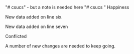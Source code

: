 "# csucs" - but a note is needed here
"# csucs " 
Happiness


New data added on line six.

New data added on line seven

Conflicted

A number of new changes are needed to keep going.
